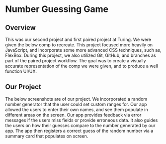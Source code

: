 # Number Guessing Game

## Overview
This was our second project and first paired project at Turing. We were given the below comp to recreate. This project focused more heavily on JavaScript, and incorporate some more advanced CSS techniques, such as, FlexBox. During this project, we also utilized Git, GitHub, and branches as part of the paired project workflow. The goal was to create a visually accurate representation of the comp we were given, and to produce a well function UI/UX. 






## Our Project
The below screenshots are of our project. We incorporated a random number generator that the user could set custom ranges for. Our app allowed the users to enter their own names, and see them populate in different areas on the screen. Our app provides feedback via error messages if the users miss fields or provide erroneous data. It also guides the users on how their guesses compare to the number generated by our app. The app then registers a correct guess of the random number via a summary card that populates on screen. 
